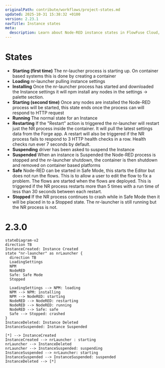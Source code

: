 ```yaml
---
originalPath: contribute/workflows/project-states.md
updated: 2025-10-31 15:38:32 +0100
version: 2.23.1
navTitle: Instance states
meta:
  description: Learn about Node-RED instance states in FlowFuse Cloud, from starting and running to safe mode and suspension, with a concise state diagram.
---
```


# States
- **Starting (first time)** The nr-laucher process is starting up. On container based systems this is done by creating a container
- **Loading** nr-launcher pulling instance settings 
- **Installing** Once the nr-launcher process has started and downloaded the Instance settings it will npm install any nodes in the settings -> palette section. 
- **Starting (second time)** Once any nodes are installed the Node-RED process will be started, this state ends once the process can will respond to HTTP request
- **Running** The normal state for an Instance
- **Restarting** If the "Restart" action is triggered the nr-launcher will restart just the NR process inside the container. It will pull the latest settings data from the Forge app. A restart will also be triggered if the NR process fails to respond to 3 HTTP health checks in a row. Health checks run ever 7 seconds by default.
- **Suspending** driver has been asked to suspend the Instance
- **Suspended** When an instance is Suspended the Node-RED process is stopped and the nr-launcher shutdown, the container is then shutdown and removed on container based platforms
- **Safe** Node-RED can be started in Safe Mode, this starts the Editor but does not run the flows. This is to allow a user to edit the flow to fix a problem. The flows are started when the flows are deployed. This is triggered if the NR process restarts more than 5 times with a run time of less than 30 seconds between each restart.
- **Stopped** If the NR process continues to crash while in Safe Mode then it will be placed in to a Stopped state. The nr-launcher is still running but the NR process is not.

# 2.3.0
```mermaid
stateDiagram-v2
direction TB
InstanceCreated: Instance Created
state "nr-launcher" as nrLauncher {
  direction TB
  LoadingSettings
  NPM
  NodeRED
  Safe: Safe Mode
  Stopped

  LoadingSettings --> NPM: loading
  NPM --> NPM: installing
  NPM --> NodeRED: starting
  NodeRED --> NodeRED: restarting
  NodeRED --> NodeRED: running
  NodeRED --> Safe: safe
  Safe --> Stopped: crashed
}
InstanceDeleted: Instance Deleted
InstanceSuspended: Instance Suspended

[*] --> InstanceCreated
InstanceCreated --> nrLauncher : starting
nrLauncher --> InstanceDeleted
nrLauncher --> InstanceSuspended: suspending
InstanceSuspended --> nrLauncher: starting
InstanceSuspended --> InstanceSuspended: suspended
InstanceDeleted --> [*]
```

